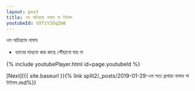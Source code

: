 ```yaml
---
layout: post
title: ওম অচিন্ত্যায নামায গা টাইমস
youtubeId: VXfzY2OqZm8
---
```

 
 
 ওম অচিন্ত্যায নামায  
 
 -  ধ্যানের মাধ্যমে কার কাছে পৌঁছানো যায় না 
 
  
 
  
 
 
 
 
 
 


{% include youtubePlayer.html id=page.youtubeId %}
 
[Next]({{ site.baseurl }}{% link  split2/_posts/2019-01-29-ওম সত্য ব্রাথায়া নামায গা টাইমস.md%})
 
